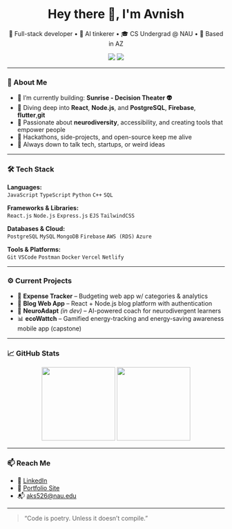 <h1 align="center">Hey there 👋, I'm Avnish</h1>

<p align="center">
  🚀 Full-stack developer • 🧠 AI tinkerer • 🎓 CS Undergrad @ NAU • 📍 Based in AZ  
</p>

<p align="center">
  <a href="https://github.com/avnishsinha"><img src="https://img.shields.io/github/followers/avnish-sinha?label=Follow&style=social"></a>
  <a href="mailto:aks526@nau.edu"><img src="https://img.shields.io/badge/email-DM%20me-blue?style=flat-square&logo=gmail"></a>
</p>

---

### 🧩 About Me

- 🔭 I’m currently building: **Sunrise - Decision Theater 👽**   
- 🌱 Diving deep into **React**, **Node.js**, and **PostgreSQL**, **Firebase**, **flutter**,**git**
- 🧠 Passionate about **neurodiversity**, accessibility, and creating tools that empower people  
- 🧪 Hackathons, side-projects, and open-source keep me alive
- 💬 Always down to talk tech, startups, or weird ideas

---

### 🛠️ Tech Stack

**Languages:**  
`JavaScript` `TypeScript` `Python` `C++` `SQL`

**Frameworks & Libraries:**  
`React.js` `Node.js` `Express.js` `EJS` `TailwindCSS`

**Databases & Cloud:**  
`PostgreSQL` `MySQL` `MongoDB` `Firebase` `AWS (RDS)` `Azure`

**Tools & Platforms:**  
`Git` `VSCode` `Postman` `Docker` `Vercel` `Netlify`

---

### ⚙️ Current Projects

- 🧾 **Expense Tracker** – Budgeting web app w/ categories & analytics  
- 📝 **Blog Web App** – React + Node.js blog platform with authentication  
- 🧠 **NeuroAdapt** *(in dev)* – AI-powered coach for neurodivergent learners 
- 📊 **ecoWattch** – Gamified energy-tracking and energy-saving awareness mobile app (capstone)

---

### 📈 GitHub Stats

<p align="center">
  <img src="https://github-readme-stats.vercel.app/api?username=avnishsinha&show_icons=true&theme=radical" height="170">
  <img src="https://github-readme-stats.vercel.app/api/top-langs/?username=avnishsinha&layout=compact&theme=radical" height="170">
</p>

---

### 📫 Reach Me

- 💼 [LinkedIn](https://www.linkedin.com/in/avnishkumarsinha/)
- 🧠 [Portfolio Site](https://avnishsinha.github.io/) 
- 📬 aks526@nau.edu

---

> “Code is poetry. Unless it doesn’t compile.”


